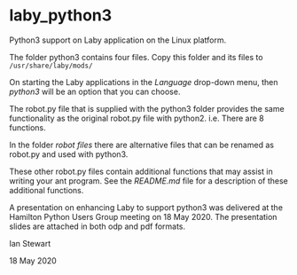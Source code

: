 # laby_python3

Python3 support on Laby application on the Linux platform.

The folder python3 contains four files. Copy this folder and its files to `/usr/share/laby/mods/`

On starting the Laby applications in the *Language* drop-down menu, then *python3* will be an 
option that you can choose.

The robot.py file that is supplied with the python3 folder provides the same functionality as the
original robot.py file with python2. i.e. There are 8 functions.

In the folder *robot files* there are alternative files that can be renamed as robot.py and used
with python3. 

These other robot.py files contain additional functions that may assist in writing 
your ant program. See the *README.md* file for a description of these additional functions.

A presentation on enhancing Laby to support python3 was delivered at the Hamilton Python Users Group
meeting on 18 May 2020. The presentation slides are attached in both odp and pdf formats.

Ian Stewart

18 May 2020


